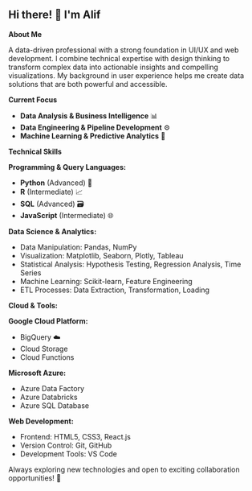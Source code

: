 ## Hi there! 👋 I'm Alif

**About Me**

A data-driven professional with a strong foundation in UI/UX and web development. I combine technical expertise with design thinking to transform complex data into actionable insights and compelling visualizations. My background in user experience helps me create data solutions that are both powerful and accessible.

**Current Focus**

* **Data Analysis & Business Intelligence** 📊
* **Data Engineering & Pipeline Development** ⚙️
* **Machine Learning & Predictive Analytics** 🤖

**Technical Skills**

**Programming & Query Languages:**

* **Python** (Advanced) 🐍 
* **R** (Intermediate) 📈 
* **SQL** (Advanced) 🗃️
* **JavaScript** (Intermediate) 🌐 

**Data Science & Analytics:**

* Data Manipulation: Pandas, NumPy
* Visualization: Matplotlib, Seaborn, Plotly, Tableau
* Statistical Analysis: Hypothesis Testing, Regression Analysis, Time Series
* Machine Learning: Scikit-learn, Feature Engineering
* ETL Processes: Data Extraction, Transformation, Loading

**Cloud & Tools:**

**Google Cloud Platform:**

* BigQuery ☁️
* Cloud Storage 
* Cloud Functions 

**Microsoft Azure:**

* Azure Data Factory 
* Azure Databricks 
* Azure SQL Database  

**Web Development:**

* Frontend: HTML5, CSS3, React.js
* Version Control: Git, GitHub
* Development Tools: VS Code

Always exploring new technologies and open to exciting collaboration opportunities! 🚀
